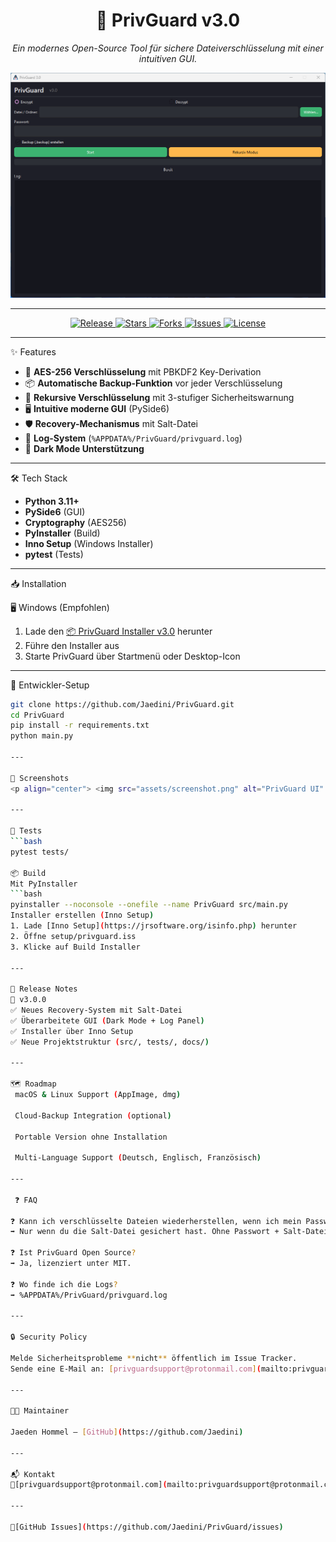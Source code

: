 <h1 align="center">🔐 PrivGuard v3.0</h1>
<p align="center">
  <i>Ein modernes Open-Source Tool für sichere Dateiverschlüsselung mit einer intuitiven GUI.</i>
</p>

<p align="center">
  <img src="assets/screenshot.png" alt="PrivGuard Screenshot" width="700"/>
</p>

---

<p align="center">
  <!-- Badges -->
  <a href="https://github.com/Jaedini/PrivGuard/releases">
    <img src="https://img.shields.io/github/v/release/Jaedini/PrivGuard?style=for-the-badge&color=blue" alt="Release">
  </a>
  <a href="https://github.com/Jaedini/PrivGuard/stargazers">
    <img src="https://img.shields.io/github/stars/Jaedini/PrivGuard?style=for-the-badge&color=yellow" alt="Stars">
  </a>
  <a href="https://github.com/Jaedini/PrivGuard/forks">
    <img src="https://img.shields.io/github/forks/Jaedini/PrivGuard?style=for-the-badge&color=lightgrey" alt="Forks">
  </a>
  <a href="https://github.com/Jaedini/PrivGuard/issues">
    <img src="https://img.shields.io/github/issues/Jaedini/PrivGuard?style=for-the-badge&color=orange" alt="Issues">
  </a>
  <a href="https://github.com/Jaedini/PrivGuard/blob/main/LICENSE">
    <img src="https://img.shields.io/github/license/Jaedini/PrivGuard?style=for-the-badge&color=green" alt="License">
  </a>
</p>

---

✨ Features
- 🔑 **AES-256 Verschlüsselung** mit PBKDF2 Key-Derivation  
- 📦 **Automatische Backup-Funktion** vor jeder Verschlüsselung  
- 📂 **Rekursive Verschlüsselung** mit 3-stufiger Sicherheitswarnung  
- 🖥️ **Intuitive moderne GUI** (PySide6)  
- 🛡️ **Recovery-Mechanismus** mit Salt-Datei  
- 📜 **Log-System** (`%APPDATA%/PrivGuard/privguard.log`)  
- 🌙 **Dark Mode Unterstützung**  

---

🛠️ Tech Stack
- **Python 3.11+**  
- **PySide6** (GUI)  
- **Cryptography** (AES256)  
- **PyInstaller** (Build)  
- **Inno Setup** (Windows Installer)  
- **pytest** (Tests)  

---

📥 Installation

🖥️ Windows (Empfohlen)
1. Lade den [📦 PrivGuard Installer v3.0](https://github.com/Jaedini/PrivGuard/releases) herunter  
2. Führe den Installer aus  
3. Starte PrivGuard über Startmenü oder Desktop-Icon  

---

🐍 Entwickler-Setup
```bash
git clone https://github.com/Jaedini/PrivGuard.git
cd PrivGuard
pip install -r requirements.txt
python main.py

---

📸 Screenshots
<p align="center"> <img src="assets/screenshot.png" alt="PrivGuard UI" width="700"/> </p>

---

🧪 Tests
```bash
pytest tests/

📦 Build
Mit PyInstaller
```bash
pyinstaller --noconsole --onefile --name PrivGuard src/main.py
Installer erstellen (Inno Setup)
1. Lade [Inno Setup](https://jrsoftware.org/isinfo.php) herunter
2. Öffne setup/privguard.iss
3. Klicke auf Build Installer

---

📢 Release Notes
🚀 v3.0.0
✅ Neues Recovery-System mit Salt-Datei
✅ Überarbeitete GUI (Dark Mode + Log Panel) 
✅ Installer über Inno Setup
✅ Neue Projektstruktur (src/, tests/, docs/)

---

🗺️ Roadmap
 macOS & Linux Support (AppImage, dmg)

 Cloud-Backup Integration (optional)

 Portable Version ohne Installation

 Multi-Language Support (Deutsch, Englisch, Französisch)

---

 ❓ FAQ

❓ Kann ich verschlüsselte Dateien wiederherstellen, wenn ich mein Passwort verliere?
➡️ Nur wenn du die Salt-Datei gesichert hast. Ohne Passwort + Salt-Datei ist eine Wiederherstellung unmöglich.

❓ Ist PrivGuard Open Source?
➡️ Ja, lizenziert unter MIT.

❓ Wo finde ich die Logs?
➡️ %APPDATA%/PrivGuard/privguard.log

---

🔒 Security Policy

Melde Sicherheitsprobleme **nicht** öffentlich im Issue Tracker.
Sende eine E-Mail an: [privguardsupport@protonmail.com](mailto:privguardsupport@protonmail.com)

---

👨‍💻 Maintainer

Jaeden Hommel – [GitHub](https://github.com/Jaedini)

---

📬 Kontakt
📧[privguardsupport@protonmail.com](mailto:privguardsupport@protonmail.com)

---

🐙[GitHub Issues](https://github.com/Jaedini/PrivGuard/issues)




